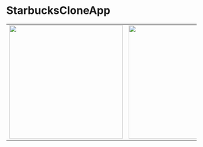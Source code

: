 # StarbucksCloneApp


<table>
  <tr>
    <td align="center">
      <img src="https://github.com/tutunamayanlar2021/StarbucksCloneApp/assets/63172521/81d76708-167b-4da0-808b-0602ba9e6fdf" width="300px">
    </td>
    <td align="center">
      <img src="https://github.com/tutunamayanlar2021/StarbucksCloneApp/assets/63172521/b5756ae9-e1f2-426b-8627-a62ccaff92ed" width="300px">
    </td>
   
  </tr>
</table>
